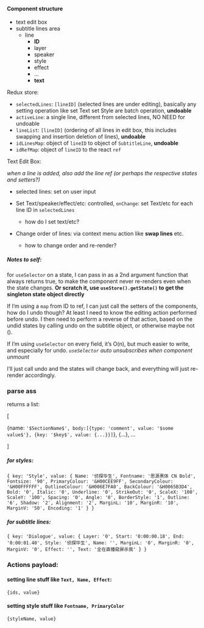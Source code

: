 #### Component structure

- text edit box
- subtitle lines area
  - line
    - **ID**
    - layer
    - speaker
    - style
    - effect
    - …
    - **text**



Redux store:

- `selectedLines`: `[lineID]` (selected lines are under editing), basically any setting operation like set Text set Style are batch operation, **undoable**
- `activeLine`: a single line, different from selected lines, NO NEED for undoable
- `lineList`: `[lineID]` (ordering of all lines in edit box, this includes swapping and insertion deletion of lines), **undoable**
- `idLinesMap`: object of `lineID` to object of `SubtitleLine`, **undoable**
- `idRefMap`: object of `lineID` to the react `ref`

Text Edit Box:

*when a line is added, also add the line ref (or perhaps the respective states and setters?)*

- selected lines: set on user input

- Set Text/speaker/effect/etc: controlled, `onChange`: set Text/etc for each line ID in `selectedLines`
  - how do I set text/etc? 
- Change order of lines: via context menu action like **swap lines** etc.
  - how to change order and re-render? 

##### Notes to self:

for `useSelector` on a state, I can pass in as a 2nd argument function that always returns true, to make the component never re-renders even when the state changes. **Or scratch it, use `useStore().getState()` to get the singleton state object directly**

If I’m using a `map` from ID to ref, I can just call the setters of the components, how do I undo though? At least I need to know the editing action performed before undo. I then need to perform a reverse of that action, based on the undid states by calling undo on the subtitle object, or otherwise maybe not ().

If I’m using `useSelector` on every field, it’s O(n), but much easier to write, and especially for undo. *`useSelector` auto unsubscribes when component unmount*

I’ll just call undo and the states will change back, and everything will just re-render accordingly.

### parse ass

returns a list:

[

{name: `'$SectionName$', body:[{type: 'comment', value: '$some value$'}, {key: '$key$', value: {...}}]`}, {…}, …

]

##### for styles:

``{
  key: 'Style',
  value: {
    Name: '侦探华生',
    Fontname: '思源黑体 CN Bold',
    Fontsize: '90',
    PrimaryColour: '&H00CEE9FF',
    SecondaryColour: '&H00FFFFFF',
    OutlineColour: '&H006E7FA0',
    BackColour: '&H0065B3D4',
    Bold: '0',
    Italic: '0',
    Underline: '0',
    StrikeOut: '0',
    ScaleX: '100',
    ScaleY: '100',
    Spacing: '0',
    Angle: '0',
    BorderStyle: '1',
    Outline: '6',
    Shadow: '2',
    Alignment: '2',
    MarginL: '10',
    MarginR: '10',
    MarginV: '50',
    Encoding: '1'
  }
}``

##### for subtitle lines:

``{
  key: 'Dialogue',
  value: {
    Layer: '0',
    Start: '0:00:00.18',
    End: '0:00:01.40',
    Style: '侦探华生',
    Name: '',
    MarginL: '0',
    MarginR: '0',
    MarginV: '0',
    Effect: '',
    Text: '全在直播窥屏杀我'
  }
}``



### Actions payload:

#### setting line stuff like `Text, Name, Effect`:

`{ids, value}`

#### setting style stuff like `Fontname, PrimaryColor`

`{styleName, value}`